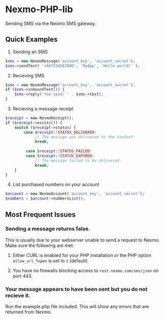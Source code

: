 # Nexmo-PHP-lib

Sending SMS via the Nexmo SMS gateway.

## Quick Examples

1. Sending an SMS
```php
$sms = new NexmoMessage('account_key', 'account_secret');
$sms->sendText( '+447234567890', 'MyApp', 'Hello world!' );
```

2. Recieving SMS 
```php
$sms = new NexmoMessage('account_key', 'account_secret');
if ($sms->inboundText()) {
    $sms->reply('You said: ' . $sms->text);
}
```

3. Recieving a message receipt
```php
$receipt = new NexmoReceipt();
if ($receipt->exists()) {
    switch ($receipt->status) {
        case $receipt::STATUS_DELIVERED:
             // The message was delivered to the handset!
             break;
         
         case $receipt::STATUS_FAILED:
         case $receipt::STATUS_EXPIRED:
             // The message failed to be delivered
             break;
    }
}
```

4. List purchased numbers on your account
```php
$account = new NexmoAccount('account_key', 'account_secret');
$numbers = $account->numbersList();
```

## Most Frequent Issues

### Sending a message returns false.

This is usually due to your webserver unable to send a request to Nexmo. Make sure the following are met:

1. Either CURL is enabled for your PHP installation or the PHP option `allow_url_fopen` is set to `1` (default).
    
2. You have no firewalls blocking access to `rest.nexmo.com/sms/json` on port 443.


### Your message appears to have been sent but you do not recieve it.

Run the example.php file included. This will show any errors that are returned from Nexmo.
